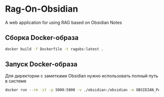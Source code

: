 # Rag-On-Obsidian

A web application for using RAG based on Obsidian Notes

## Сборка Docker-образа

```bash
docker build -f Dockerfile -t ragobs:latest .
```
## Запуск Docker-образа
Для директории с заметками Obsidian нужно использовать полный путь в системе
```bash
docker run --rm -it -p 5000:5000 -v ./obsidian:/obsidian -e OBSIDIAN_PATH='/obsidian' -e ORIGINS='http://localhost:5173' --name ragobs -d ragobs:latest
```